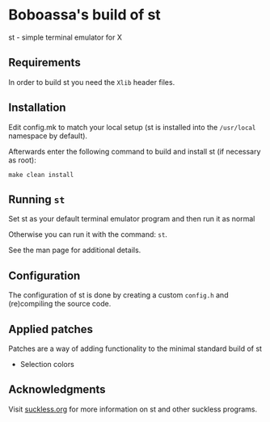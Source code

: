 # Boboassa's build of st

st - simple terminal emulator for X

## Requirements

In order to build st you need the `Xlib` header files.

## Installation

Edit config.mk to match your local setup (st is installed into
the `/usr/local` namespace by default).

Afterwards enter the following command to build and install st (if
necessary as root):

```
make clean install
```


## Running `st`

Set st as your default terminal emulator program and then run it as normal

Otherwise you can run it with the command: `st`.

See the man page for additional details.

## Configuration

The configuration of st is done by creating a custom `config.h`
and (re)compiling the source code.

## Applied patches

Patches are a way of adding functionality to the minimal standard build of st

- Selection colors

## Acknowledgments

Visit [suckless.org](https://st.suckless.org/) for more information on st
and other suckless programs.
